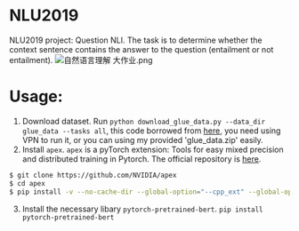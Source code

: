 # NLU2019
NLU2019 project: Question NLI. The task is to determine whether the context sentence contains the answer to the question (entailment or not entailment).
![自然语言理解 大作业.png](https://i.loli.net/2019/06/09/5cfcbc59b332853775.png)
# Usage:
1. Download dataset.
Run `python download_glue_data.py --data_dir glue_data --tasks all`, this code borrowed from [here](https://gist.github.com/W4ngatang/60c2bdb54d156a41194446737ce03e2e), you need using VPN to run it, or you can using my provided 'glue_data.zip' easily.
2. Install `apex`.
`apex` is a pyTorch extension: Tools for easy mixed precision and distributed training in Pytorch. The official repository is [here](https://github.com/NVIDIA/apex).
```bash
$ git clone https://github.com/NVIDIA/apex
$ cd apex
$ pip install -v --no-cache-dir --global-option="--cpp_ext" --global-option="--cuda_ext" .
```
3. Install the necessary libary `pytorch-pretrained-bert`.
`pip install pytorch-pretrained-bert`


